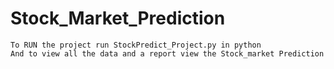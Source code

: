 # Stock_Market_Prediction

```
To RUN the project run StockPredict_Project.py in python
And to view all the data and a report view the Stock_market Prediction
```
